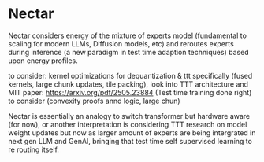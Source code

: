 # Nectar

Nectar considers energy of the mixture of experts model (fundamental to scaling for modern LLMs, Diffusion models, etc) and reroutes experts during inference (a new paradigm in test time adaption techniques) based upon energy profiles.

to consider: kernel optimizations for dequantization & ttt specifically (fused kernels, large chunk updates, tile packing), 
    look into TTT architecture and MIT paper: https://arxiv.org/pdf/2505.23884 (Test time training done right) to consider (convexity proofs annd logic, large chun)


Nectar is essentially an analogy to switch transformer but hardware aware (for now), or another interpretation is considering TTT research on model weight updates but now as larger amount of experts are being intergrated in next gen LLM and GenAI, bringing that test time self supervised learning to re routing itself.

